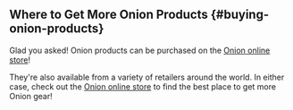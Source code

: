 ## Where to Get More Onion Products {#buying-onion-products}

Glad you asked! Onion products can be purchased on the [Onion online store](https;//onion.io/store)!

<!-- // TODO: PHOTO: insert some sort of graphic that links to the onion store -->

They're also available from a variety of retailers around the world. In either case, check out the [Onion online store](https;//onion.io/store) to find the best place to get more Onion gear!
